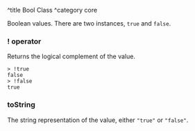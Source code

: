 ^title Bool Class
^category core

Boolean values. There are two instances, `true` and `false`.

### **!** operator

Returns the logical complement of the value.

    > !true
    false
    > !false
    true

### toString

The string representation of the value, either `"true"` or `"false"`.
